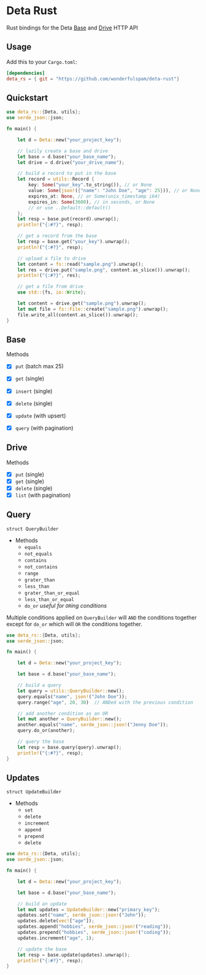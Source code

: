 # Deta Rust
Rust bindings for the Deta [Base](https://docs.deta.sh/docs/base/http) and [Drive](https://docs.deta.sh/docs/drive/http) HTTP API

## Usage

Add this to your `Cargo.toml`:

```toml
[dependencies]
deta_rs = { git = "https://github.com/wonderfulspam/deta-rust"}
```

## Quickstart

```rust
use deta_rs::{Deta, utils};
use serde_json::json;

fn main() {

    let d = Deta::new("your_project_key");

    // lazily create a base and drive
    let base = d.base("your_base_name"); 
    let drive = d.drive("your_drive_name");

    // build a record to put in the base
    let record = utils::Record {
        key: Some("your_key".to_string()), // or None
        value: Some(json!({"name": "John Doe", "age": 25})), // or None
        expires_at: None, // or Some(unix_timestamp i64)
        expires_in: Some(3600), // in seconds, or None
        // or use ..Default::default()
    };
    let resp = base.put(record).unwrap();
    println!("{:#?}", resp);

    // get a record from the base
    let resp = base.get("your_key").unwrap();
    println!("{:#?}", resp);

    // upload a file to drive
    let content = fs::read("sample.png").unwrap();
    let res = drive.put("sample.png", content.as_slice()).unwrap();
    println!("{:#?}", res);

    // get a file from drive
    use std::{fs, io::Write};

    let content = drive.get("sample.png").unwrap();
    let mut file = fs::File::create("sample.png").unwrap();
    file.write_all(content.as_slice()).unwrap();
}
```
## Base
Methods
- [x] `put` (batch max 25)
- [X] `get` (single)
- [X] `insert` (single)
- [X] `delete` (single)
- [X] `update` (with upsert)
- [X] `query` (with pagination)
  
  
## Drive
Methods
- [X] `put` (single)
- [X] `get` (single)
- [X] `delete` (single)
- [X] `list` (with pagination)
  
## Query
`struct QueryBuilder`
- Methods
    - `equals` 
    - `not_equals`
    - `contains`
    - `not_contains`
    - `range`
    - `grater_than`
    - `less_than`
    - `grater_than_or_equal`
    - `less_than_or_equal`
    - `do_or`  *useful for `OR`ing conditions*

Multiple conditions applied on `QueryBuilder` will `AND` the conditions together except for `do_or` which will `OR` the conditions together.

```rust
use deta_rs::{Deta, utils};
use serde_json::json;

fn main() {

    let d = Deta::new("your_project_key");

    let base = d.base("your_base_name"); 

    // build a query
    let query = utils::QueryBuilder::new();
    query.equals("name", json!("John Doe"));
    query.range("age", 20, 30)  // ANDed with the previous condition

    // add another condition as an OR
    let mut another = QueryBuilder::new();
    another.equals("name", serde_json::json!("Jenny Doe"));
    query.do_or(another);

    // query the base
    let resp = base.query(query).unwrap();
    println!("{:#?}", resp);
}
```
## Updates
`struct UpdateBuilder`
- Methods
    - `set`  
    - `delete`
    - `increment`
    - `append`
    - `prepend`
    - `delete`
  
```rust
use deta_rs::{Deta, utils};
use serde_json::json;

fn main() {

    let d = Deta::new("your_project_key");

    let base = d.base("your_base_name"); 

    // build an update
    let mut updates = UpdateBuilder::new("primary_key");
    updates.set("name", serde_json::json!("John"));
    updates.delete(vec!["age"]);
    updates.append("hobbies", serde_json::json!("reading"));
    updates.prepend("hobbies", serde_json::json!("coding"));
    updates.increment("age", 1);

    // update the base
    let resp = base.update(updates).unwrap();
    println!("{:#?}", resp);
}
```
